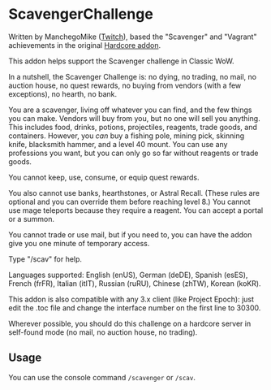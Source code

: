 # ScavengerChallenge

Written by ManchegoMike ([Twitch](https://www.twitch.tv/ManchegoMike)),
based the "Scavenger" and "Vagrant" achievements
in the original [Hardcore addon](https://www.curseforge.com/wow/addons/hardcore).

This addon helps support the Scavenger challenge in Classic WoW.

In a nutshell, the Scavenger Challenge is: no dying, no trading, no mail, no
auction house, no quest rewards, no buying from vendors (with a few
exceptions), no hearth, no bank.

You are a scavenger, living off whatever you can find, and the few things you
can make. Vendors will buy from you, but no one will sell you anything. This
includes food, drinks, potions, projectiles, reagents, trade goods, and
containers. However, you *can* buy a fishing pole, mining pick, skinning knife,
blacksmith hammer, and a level 40 mount. You can use any professions you want,
but you can only go so far without reagents or trade goods.

You cannot keep, use, consume, or equip quest rewards.

You also cannot use banks, hearthstones, or Astral Recall. (These rules are
optional and you can override them before reaching level 8.) You cannot use
mage teleports because they require a reagent. You can accept a portal or a
summon.

You cannot trade or use mail, but if you need to, you can have the addon give
you one minute of temporary access.

Type "/scav" for help.

Languages supported: English (enUS), German (deDE), Spanish (esES), French
(frFR), Italian (itIT), Russian (ruRU), Chinese (zhTW), Korean (koKR).

This addon is also compatible with any 3.x client (like Project Epoch): just
edit the .toc file and change the interface number on the first line to 30300.

Wherever possible, you should do this challenge on a hardcore server in
self-found mode (no mail, no auction house, no trading).

## Usage

You can use the console command `/scavenger` or `/scav`.

